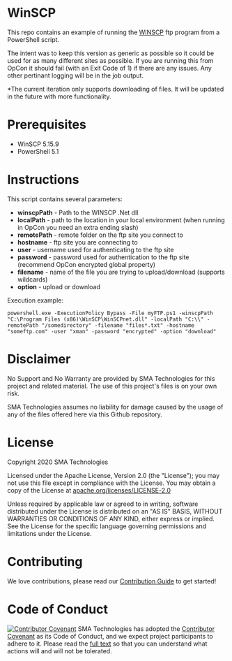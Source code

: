 # WinSCP
This repo contains an example of running the <a href url="https://winscp.net/eng/index.php">WINSCP</a> ftp program from a PowerShell script.

The intent was to keep this version as generic as possible so it could be used for as many different sites as possible.  If you are running this from OpCon it should fail (with an Exit Code of 1) if there are any issues.  Any other pertinant logging will be in the job output.

*The current iteration only supports downloading of files.  It will be updated in the future with more functionality.

# Prerequisites
* WinSCP 5.15.9
* PowerShell 5.1

# Instructions
This script contains several parameters:<br>
* <b>winscpPath</b> - Path to the WINSCP .Net dll <br>
* <b>localPath</b> - path to the location in your local environment (when running in OpCon you need an extra ending slash) <br>
* <b>remotePath</b> - remote folder on the ftp site you connect to <br>
* <b>hostname</b> - ftp site you are connecting to <br>
* <b>user</b> - username used for authenticating to the ftp site <br>
* <b>password</b> - password used for authentication to the ftp site (recommend OpCon encrypted global property) <br>
* <b>filename</b> - name of the file you are trying to upload/download (supports wildcards) <br>
* <b>option</b> - upload or download <br>
  
Execution example: <br>
```
powershell.exe -ExecutionPolicy Bypass -File myFTP.ps1 -winscpPath "C:\Program Files (x86)\WinSCP\WinSCPnet.dll" -localPath "C:\\" -remotePath "/somedirectory" -filename "files*.txt" -hostname "someftp.com" -user "xman" -password "encrypted" -option "download"
```
# Disclaimer
No Support and No Warranty are provided by SMA Technologies for this project and related material. The use of this project's files is on your own risk.

SMA Technologies assumes no liability for damage caused by the usage of any of the files offered here via this Github repository.

# License
Copyright 2020 SMA Technologies

Licensed under the Apache License, Version 2.0 (the "License");
you may not use this file except in compliance with the License.
You may obtain a copy of the License at [apache.org/licenses/LICENSE-2.0](http://www.apache.org/licenses/LICENSE-2.0)

Unless required by applicable law or agreed to in writing, software
distributed under the License is distributed on an "AS IS" BASIS,
WITHOUT WARRANTIES OR CONDITIONS OF ANY KIND, either express or implied.
See the License for the specific language governing permissions and
limitations under the License.

# Contributing
We love contributions, please read our [Contribution Guide](CONTRIBUTING.md) to get started!

# Code of Conduct
[![Contributor Covenant](https://img.shields.io/badge/Contributor%20Covenant-v2.0%20adopted-ff69b4.svg)](code-of-conduct.md)
SMA Technologies has adopted the [Contributor Covenant](CODE_OF_CONDUCT.md) as its Code of Conduct, and we expect project participants to adhere to it. Please read the [full text](CODE_OF_CONDUCT.md) so that you can understand what actions will and will not be tolerated.
